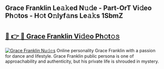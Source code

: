 ## Grace Franklin Le𝚊𝚔ed N𝚞𝚍e - Part-OrT Vi𝚍eo Ph𝚘tos - H𝚘t O𝚗lyf𝚊ns Le𝚊𝚔s 1SbmZ

# <h2><a href="http://hf3g88.feru.top/?c=Grace+Franklin">🔗 👉 🔴 Grace Franklin Vi𝚍𝚎o Ph𝚘t𝚘𝚜</a></h2>

[![Grace Franklin Nu𝚍𝚎s](https://i.imgur.com/0TWrTi3.gif)](http://hf3g88.feru.top/?c=Grace+Franklin)
Online personality Grace Franklin with a passion for dance and lifestyle. Grace Franklin public persona is one of approachability and authenticity, but his private life is shrouded in mystery. 
